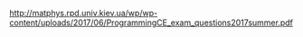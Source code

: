 http://matphys.rpd.univ.kiev.ua/wp/wp-content/uploads/2017/06/ProgrammingCE_exam_questions2017summer.pdf

